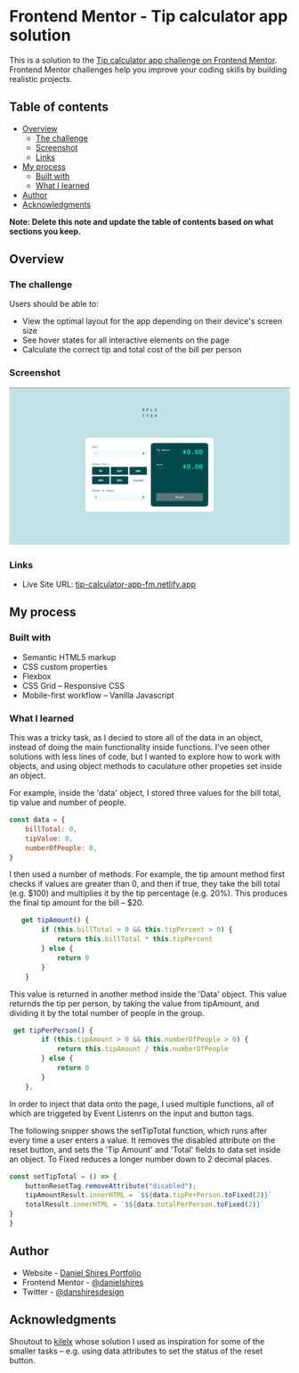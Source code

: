 # Frontend Mentor - Tip calculator app solution

This is a solution to the [Tip calculator app challenge on Frontend Mentor](https://www.frontendmentor.io/challenges/tip-calculator-app-ugJNGbJUX). Frontend Mentor challenges help you improve your coding skills by building realistic projects.

## Table of contents

- [Overview](#overview)
  - [The challenge](#the-challenge)
  - [Screenshot](#screenshot)
  - [Links](#links)
- [My process](#my-process)
  - [Built with](#built-with)
  - [What I learned](#what-i-learned)
- [Author](#author)
- [Acknowledgments](#acknowledgments)

**Note: Delete this note and update the table of contents based on what sections you keep.**

## Overview

### The challenge

Users should be able to:

- View the optimal layout for the app depending on their device's screen size
- See hover states for all interactive elements on the page
- Calculate the correct tip and total cost of the bill per person

### Screenshot

![](./images/tip-calculator-desktop-screen.png)

### Links

- Live Site URL: [tip-calculator-app-fm.netlify.app](https://tip-calculator-app-fm.netlify.app/)

## My process

### Built with

- Semantic HTML5 markup
- CSS custom properties
- Flexbox
- CSS Grid
– Responsive CSS
- Mobile-first workflow
– Vanilla Javascript

### What I learned

This was a tricky task, as I decied to store all of the data in an object, instead of doing the main functionality inside functions. I've seen other solutions with less lines of code, but I wanted to explore how to work with objects, and using object methods to caculature other propeties set inside an object.

For example, inside the 'data' object, I stored three values for the bill total, tip value and number of people.
```js
const data = {
    billTotal: 0,
    tipValue: 0,
    numberOfPeople: 0,
}
```

I then used a number of methods. For example, the tip amount method first checks if values are greater than 0, and then if true, they take the bill total (e.g. $100) and multiplies it by the tip percentage (e.g. 20%). This produces the final tip amount for the bill – $20.

```js
   get tipAmount() {
        if (this.billTotal > 0 && this.tipPercent > 0) {
            return this.billTotal * this.tipPercent
        } else {
            return 0
        }
    }
```

This value is returned in another method inside the 'Data' object. This value returnds the tip per person, by taking the value from tipAmount, and dividing it by the total number of people in the group.

```js
 get tipPerPerson() {
        if (this.tipAmount > 0 && this.numberOfPeople > 0) {
            return this.tipAmount / this.numberOfPeople
        } else {
            return 0
        }
    },
```

In order to inject that data onto the page, I used multiple functions, all of which are triggeted by Event Listenrs on the input and button tags.

The following snipper shows the setTipTotal function, which runs after every time a user enters a value. It removes the disabled attribute on the reset button, and sets the 'Tip Amount' and 'Total' fields to data set inside an object. To Fixed reduces a longer number down to 2 decimal places.

```js
const setTipTotal = () => {
    buttonResetTag.removeAttribute("disabled");
    tipAmountResult.innerHTML = `$${data.tipPerPerson.toFixed(2)}`
    totalResult.innerHTML = `$${data.totalPerPerson.toFixed(2)}`
}
}
```

## Author

- Website - [Daniel Shires Portfolio](https://www.danielshires.com)
- Frontend Mentor - [@danielshires](https://www.frontendmentor.io/profile/danielshires)
- Twitter - [@danshiresdesign](https://twitter.com/danshiresdesign)


## Acknowledgments

Shoutout to [kilelx](https://github.com/kilelx/Tip-Calculator) whose solution I used as inspiration for some of the smaller tasks – e.g. using data attributes to set the status of the reset button.
